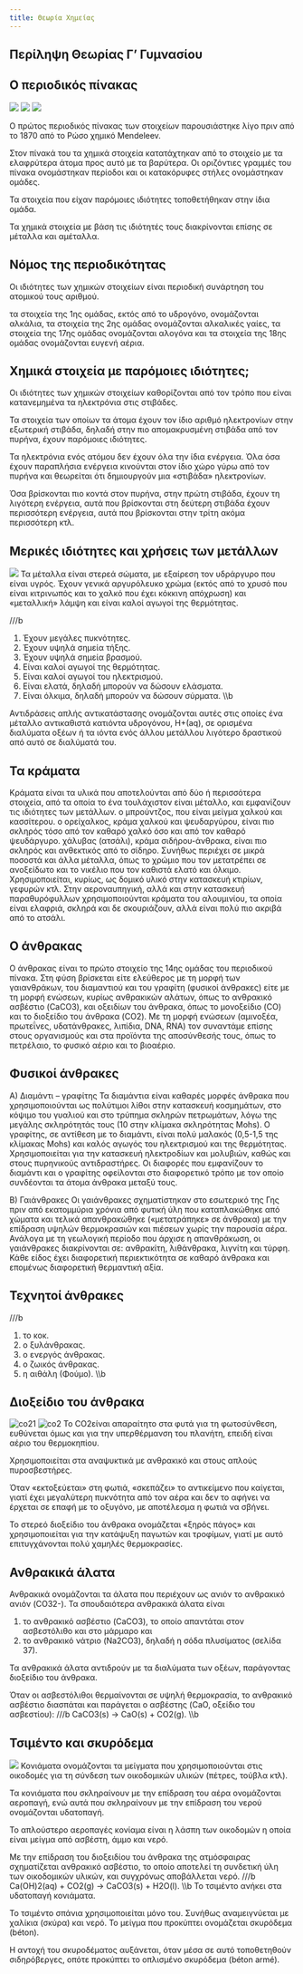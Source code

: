 ```yaml
---
title: Θεωρία Χημείας
---
```


<link rel=stylesheet type=text/css href='xblog.css'><meta http-equiv='Content-Type' content='text/html; charset=UTF-8'>

## Περίληψη Θεωρίας Γ’ Γυμνασίου

## O περιοδικός πίνακας

![](/hugo/admin/articles/images/periodikos.jpg)
![](images/periodikos2.jpg)
![](images/periodikos3.jpg)

Ο πρώτος περιοδικός πίνακας των στοιχείων παρουσιάστηκε λίγο πριν από το 1870 από το Ρώσο χημικό Mendeleev.

Στον πίνακά του τα χημικά στοιχεία κατατάχτηκαν από το στοιχείο με τα ελαφρύτερα άτομα προς αυτό με τα βαρύτερα. Οι οριζόντιες γραμμές του πίνακα ονομάστηκαν περίοδοι και οι κατακόρυφες στήλες ονομάστηκαν ομάδες.

Τα στοιχεία που είχαν παρόμοιες ιδιότητες τοποθετήθηκαν στην ίδια ομάδα.

Τα χημικά στοιχεία με βάση τις ιδιότητές τους διακρίνονται επίσης σε μέταλλα και αμέταλλα.

## Νόμος της περιοδικότητας

Οι ιδιότητες των χημικών στοιχείων είναι περιοδική συνάρτηση του ατομικού τους αριθμού.

τα στοιχεία της 1ης ομάδας, εκτός από το υδρογόνο, ονομάζονται αλκάλια,
τα στοιχεία της 2ης ομάδας ονομάζονται αλκαλικές γαίες,
τα στοιχεία της 17ης ομάδας ονομάζονται αλογόνα και
τα στοιχεία της 18ης ομάδας ονομάζονται ευγενή αέρια.

## Χημικά στοιχεία με παρόμοιες ιδιότητες;

Οι ιδιότητες των χημικών στοιχείων καθορίζονται από τον τρόπο που είναι κατανεμημένα τα ηλεκτρόνια στις στιβάδες.

Τα στοιχεία των οποίων τα άτομα έχουν τον ίδιο αριθμό ηλεκτρονίων στην εξωτερική στιβάδα, δηλαδή στην πιο απομακρυσμένη στιβάδα από τον πυρήνα, έχουν παρόμοιες ιδιότητες.

Τα ηλεκτρόνια ενός ατόμου δεν έχουν όλα την ίδια ενέργεια. Όλα όσα έχουν παραπλήσια ενέργεια κινούνται στον ίδιο χώρο γύρω από τον πυρήνα και θεωρείται ότι δημιουργούν μια «στιβάδα» ηλεκτρονίων.

Όσα βρίσκονται πιο κοντά στον πυρήνα, στην πρώτη στιβάδα, έχουν τη λιγότερη ενέργεια, αυτά που βρίσκονται στη δεύτερη στιβάδα έχουν περισσότερη ενέργεια, αυτά που βρίσκονται στην τρίτη ακόμα περισσότερη κτλ.

## Μερικές ιδιότητες και χρήσεις των μετάλλων
![](http://www.chaparraltech.net/images/sintered_metals_image.jpg)
Τα μέταλλα είναι στερεά σώματα, με εξαίρεση τον υδράργυρο που είναι υγρός. Έχουν γενικά αργυρόλευκο χρώμα (εκτός από το χρυσό που είναι κιτρινωπός και το χαλκό που έχει κόκκινη απόχρωση) και «μεταλλική» λάμψη και είναι καλοί αγωγοί της θερμότητας.

///b
1) Έχουν μεγάλες πυκνότητες.
2) Έχουν υψηλά σημεία τήξης.
3) Έχουν υψηλά σημεία βρασμού.
4) Είναι καλοί αγωγοί της θερμότητας.
5) Είναι καλοί αγωγοί του ηλεκτρισμού.
6) Είναι ελατά, δηλαδή μπορούν να δώσουν ελάσματα.
7) Είναι όλκιμα, δηλαδή μπορούν να δώσουν σύρματα.
\\\b

Αντιδράσεις απλής αντικατάστασης ονομάζονται αυτές στις οποίες ένα μέταλλο αντικαθιστά κατιόντα υδρογόνου, Η+(aq), σε ορισμένα διαλύματα οξέων ή τα ιόντα ενός άλλου μετάλλου λιγότερο δραστικού από αυτό σε διαλύματά του.





## Τα κράματα
Κράματα είναι τα υλικά που αποτελούνται από δύο ή περισσότερα στοιχεία, από τα οποία το ένα τουλάχιστον είναι μέταλλο, και εμφανίζουν τις ιδιότητες των μετάλλων.
ο μπρούντζος, που είναι μείγμα χαλκού και κασσίτερου.
ο ορείχαλκος, κράμα χαλκού και ψευδαργύρου, είναι πιο σκληρός τόσο από τον καθαρό χαλκό όσο και από τον καθαρό ψευδάργυρο.
χάλυβας (ατσάλι), κράμα σιδήρου-άνθρακα, είναι πιο σκληρός και ανθεκτικός από το σίδηρο. Συνήθως περιέχει σε μικρά ποσοστά και άλλα μέταλλα, όπως το χρώμιο που τον μετατρέπει σε ανοξείδωτο και το νικέλιο που τον καθιστά ελατό και όλκιμο. Χρησιμοποιείται, κυρίως, ως δομικό υλικό στην κατασκευή κτιρίων, γεφυρών κτλ. Στην αεροναυπηγική, αλλά και στην κατασκευή παραθυρόφυλλων χρησιμοποιούνται κράματα του αλουμινίου, τα οποία είναι ελαφριά, σκληρά και δε σκουριάζουν, αλλά είναι πολύ πιο ακριβά από το ατσάλι.

## O άνθρακας
Ο άνθρακας είναι το πρώτο στοιχείο της 14ης ομάδας του περιοδικού πίνακα. Στη φύση βρίσκεται είτε ελεύθερος με τη μορφή των γαιανθράκων, του διαμαντιού και του γραφίτη (φυσικοί άνθρακες) είτε με τη μορφή ενώσεων, κυρίως ανθρακικών αλάτων, όπως το ανθρακικό ασβέστιο (CaCO3), και οξειδίων του άνθρακα, όπως το μονοξείδιο (CO) και το διοξείδιο του άνθρακα (CO2). Με τη μορφή ενώσεων (αμινοξέα, πρωτεΐνες, υδατάνθρακες, λιπίδια, DNA, RNA) τον συναντάμε επίσης στους οργανισμούς και στα προϊόντα της αποσύνθεσής τους, όπως το πετρέλαιο, το φυσικό αέριο και το βιοαέριο.

## Φυσικοί άνθρακες

Α) Διαμάντι – γραφίτης
Τα διαμάντια είναι καθαρές μορφές άνθρακα που χρησιμοποιούνται ως πολύτιμοι λίθοι στην κατασκευή κοσμημάτων, στο κόψιμο του γυαλιού και στο τρύπημα σκληρών πετρωμάτων, λόγω της μεγάλης σκληρότητάς τους (10 στην κλίμακα σκληρότητας Mohs).
Ο γραφίτης, σε αντίθεση με το διαμάντι, είναι πολύ μαλακός (0,5-1,5 της κλίμακας Mohs) και καλός αγωγός του ηλεκτρισμού και της θερμότητας. Χρησιμοποιείται για την κατασκευή ηλεκτροδίων και μολυβιών, καθώς και στους πυρηνικούς αντιδραστήρες.
Οι διαφορές που εμφανίζουν το διαμάντι και ο γραφίτης οφείλονται στο διαφορετικό τρόπο με τον οποίο συνδέονται τα άτομα άνθρακα μεταξύ τους.

Β) Γαιάνθρακες
Οι γαιάνθρακες σχηματίστηκαν στο εσωτερικό της Γης πριν από εκατομμύρια χρόνια από φυτική ύλη που καταπλακώθηκε από χώματα και τελικά απανθρακώθηκε («μετατράπηκε» σε άνθρακα) με την επίδραση υψηλών θερμοκρασιών και πιέσεων χωρίς την παρουσία αέρα. Ανάλογα με τη γεωλογική περίοδο που άρχισε η απανθράκωση, οι γαιάνθρακες διακρίνονται σε: ανθρακίτη, λιθάνθρακα, λιγνίτη και τύρφη. Κάθε είδος έχει διαφορετική περιεκτικότητα σε καθαρό άνθρακα και επομένως διαφορετική θερμαντική αξία.

## Τεχνητοί άνθρακες
///b
1)	το κοκ.
2)	ο ξυλάνθρακας.
3)	ο ενεργός άνθρακας.
4)	ο ζωικός άνθρακας.
5)	η αιθάλη (Φούμο).
\\\b
## Διοξείδιο του άνθρακα

![co21](images/co21.png)
![co2](images/co2.png)
Το CO2είναι απαραίτητο στα φυτά για τη φωτοσύνθεση, ευθύνεται όμως και για την υπερθέρμανση του πλανήτη, επειδή είναι αέριο του θερμοκηπίου.

Χρησιμοποιείται στα αναψυκτικά με ανθρακικό και στους απλούς πυροσβεστήρες.

Όταν «εκτοξεύεται» στη φωτιά, «σκεπάζει» το αντικείμενο που καίγεται, γιατί έχει μεγαλύτερη πυκνότητα από τον αέρα και δεν το αφήνει να έρχεται σε επαφή με το οξυγόνο, με αποτέλεσμα η φωτιά να σβήνει.

Το στερεό διοξείδιο του άνθρακα ονομάζεται «ξηρός πάγος» και χρησιμοποιείται για την κατάψυξη παγωτών και τροφίμων, γιατί με αυτό επιτυγχάνονται πολύ χαμηλές θερμοκρασίες.

## Ανθρακικά άλατα

Ανθρακικά ονομάζονται τα άλατα που περιέχουν ως ανιόν το ανθρακικό ανιόν (CO32-). Τα σπουδαιότερα ανθρακικά άλατα είναι

1)	το ανθρακικό ασβέστιο (CaCO3), το οποίο απαντάται στον ασβεστόλιθο και στο μάρμαρο και
2)	το ανθρακικό νάτριο (Na2CO3), δηλαδή η σόδα πλυσίματος (σελίδα 37).

Τα ανθρακικά άλατα αντιδρούν με τα διαλύματα των οξέων, παράγοντας διοξείδιο του άνθρακα.

Όταν οι ασβεστόλιθοι θερμαίνονται σε υψηλή θερμοκρασία, το ανθρακικό ασβέστιο διασπάται και παράγεται ο ασβέστης (CaO, οξείδιο του ασβεστίου):
///b
CaCO3(s) → CaO(s) + CO2(g).
\\\b
## Τσιμέντο και σκυρόδεμα
![](https://encrypted-tbn0.gstatic.com/images?q=tbn:ANd9GcRFm9hoWhL99qI7_bVSBj1xCMzf2-AkgyWXNuAM1g4LKzJND_3y)
Κονιάματα ονομάζονται τα μείγματα που χρησιμοποιούνται στις οικοδομές για τη σύνδεση των οικοδομικών υλικών (πέτρες, τούβλα κτλ).

Τα κονιάματα που σκληραίνουν με την επίδραση του αέρα ονομάζονται αεροπαγή, ενώ αυτά που σκληραίνουν με την επίδραση του νερού ονομάζονται υδατοπαγή.

Το απλούστερο αεροπαγές κονίαμα είναι η λάσπη των οικοδομών η οποία είναι μείγμα από ασβέστη, άμμο και νερό.

Με την επίδραση του διοξειδίου του άνθρακα της ατμόσφαιρας σχηματίζεται ανθρακικό ασβέστιο, το οποίο αποτελεί τη συνδετική ύλη των οικοδομικών υλικών, και συγχρόνως αποβάλλεται νερό.
///b
Ca(OH)2(aq) + CO2(g) → CaCO3(s) + H2O(l).
\\\b
Το τσιμέντο ανήκει στα υδατοπαγή κονιάματα.

Το τσιμέντο σπάνια χρησιμοποιείται μόνο του. Συνήθως αναμειγνύεται με χαλίκια (σκύρα) και νερό. Το μείγμα που προκύπτει ονομάζεται σκυρόδεμα (béton).

Η αντοχή του σκυροδέματος αυξάνεται, όταν μέσα σε αυτό τοποθετηθούν σιδηρόβεργες, οπότε προκύπτει το οπλισμένο σκυρόδεμα (béton armé).
